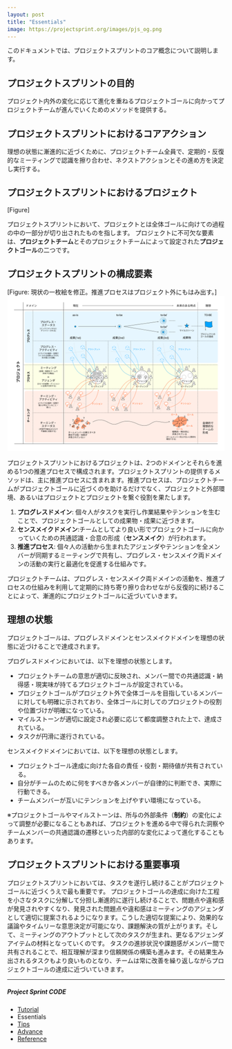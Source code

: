 ```yaml
---
layout: post
title: "Essentials"
image: https://projectsprint.org/images/pjs_og.png
---
```


このドキュメントでは、プロジェクトスプリントのコア概念について説明します。

##  プロジェクトスプリントの目的

プロジェクト内外の変化に応じて進化を重ねるプロジェクトゴールに向かってプロジェクトチームが進んでいくためのメソッドを提供する。

## プロジェクトスプリントにおけるコアアクション

理想の状態に漸進的に近づくために、プロジェクトチーム全員で、定期的・反復的なミーティングで認識を擦り合わせ、ネクストアクションとその進め方を決定し実行する。

## プロジェクトスプリントにおけるプロジェクト

[Figure]

プロジェクトスプリントにおいて、プロジェクトとは全体ゴールに向けての過程の中の一部分が切り出されたものを指します。
プロジェクトに不可欠な要素は、**プロジェクトチーム**とそのプロジェクトチームによって設定された**プロジェクトゴール**の二つです。

## プロジェクトスプリントの構成要素

[Figure: 現状の一枚絵を修正。推進プロセスはプロジェクト外にもはみ出す。]
![プロジェクトスプリント概念図](/ja/images/essentials.png)

プロジェクトスプリントにおけるプロジェクトは、2つのドメインとそれらを進める1つの推進プロセスで構成されます。プロジェクトスプリントの提供するメソッドは、主に推進プロセスに含まれます。推進プロセスは、プロジェクトチームがプロジェクトゴールに近づくのを助けるだけでなく、プロジェクトと外部環境、あるいはプロジェクトとプロジェクトを繋ぐ役割を果たします。

1. **プログレスドメイン**: 個々人がタスクを実行し作業結果やテンションを生むことで、プロジェクトゴールとしての成果物・成果に近づきます。
2. **センスメイクドメイン**:チームとしてより良い形でプロジェクトゴールに向かっていくための共通認識・合意の形成（**センスメイク**）が行われます。
3. **推進プロセス**: 個々人の活動から生まれたアジェンダやテンションを全メンバーが同期するミーティングで共有し、プログレス・センスメイク両ドメインの活動の実行と最適化を促進する仕組みです。

プロジェクトチームは、プログレス・センスメイク両ドメインの活動を、推進プロセスの仕組みを利用して定期的に持ち寄り擦り合わせながら反復的に続けることによって、漸進的にプロジェクトゴールに近づいていきます。

## 理想の状態

プロジェクトゴールは、プログレスドメインとセンスメイクドメインを理想の状態に近づけることで達成されます。

プログレスドメインにおいては、以下を理想の状態とします。
- プロジェクトチームの意思が適切に反映され、メンバー間での共通認識・納得感・現実味が持てるプロジェクトゴールが設定されている。
- プロジェクトゴールがプロジェクト外で全体ゴールを目指しているメンバーに対しても明確に示されており、全体ゴールに対してのプロジェクトの役割や位置づけが明確になっている。
- マイルストーンが適切に設定され必要に応じて都度調整された上で、達成されている。
- タスクが円滑に遂行されている。

センスメイクドメインにおいては、以下を理想の状態とします。
- プロジェクトゴール達成に向けた各自の責任・役割・期待値が共有されている。
- 自分がチームのために何をすべきか各メンバーが自律的に判断でき、実際に行動できる。
- チームメンバーが互いにテンションを上げやすい環境になっている。

※プロジェクトゴールやマイルストーンは、所与の外部条件（**制約**）の変化によって調整が必要になることもあれば、プロジェクトを進める中で得られた洞察やチームメンバーの共通認識の遷移といった内部的な変化によって進化することもあります。

## プロジェクトスプリントにおける重要事項
プロジェクトスプリントにおいては、タスクを遂行し続けることがプロジェクトゴールに近づくうえで最も重要です。
プロジェクトゴールの達成に向けた工程を小さなタスクに分解して分担し漸進的に遂行し続けることで、問題点や違和感が発見されやすくなり、発見された問題点や違和感はミーティングのアジェンダとして適切に提案されるようになります。こうした適切な提案により、効果的な議論やタイムリーな意思決定が可能になり、課題解決の質が上がります。そして、ミーティングのアウトプットとして次のタスクが生まれ、更なるアジェンダアイテムの材料となっていくのです。
タスクの進捗状況や課題感がメンバー間で共有されることで、相互理解が深まり信頼関係の構築も進みます。その結果生み出されるタスクもより良いものとなり、チームは常に改善を繰り返しながらプロジェクトゴールの達成に近づいていきます。


---

##### Project Sprint CODE
- [Tutorial](./tutorial/index.md)
- Essentials
- [Tips](./tips/index.md)
- [Advance](./advance.md)
- [Reference](./reference.md)
